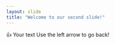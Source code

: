```yaml
---
layout: slide
title: "Welcome to our second slide!"
---
```

:+1:
Your text Use the left arrow to go back!
